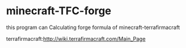 # minecraft-TFC-forge
this program can Calculating forge formula of minecraft-terrafirmacraft

terrafirmacraft:http://wiki.terrafirmacraft.com/Main_Page

